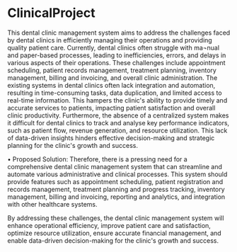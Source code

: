 # ClinicalProject
This dental clinic management system aims to address the challenges faced by dental clinics in efficiently managing their operations and providing quality patient care. Currently, dental clinics often struggle with ma¬nual and paper-based processes, leading to inefficiencies, errors, and delays in various aspects of their operations. These challenges include appointment scheduling, patient records management, treatment planning, inventory management, billing and invoicing, and overall clinic administration.
The existing systems in dental clinics often lack integration and automation, resulting in time-consuming tasks, data duplication, and limited access to real-time information. This hampers the clinic's ability to provide timely and accurate services to patients, impacting patient satisfaction and overall clinic productivity.
Furthermore, the absence of a centralized system makes it difficult for dental clinics to track and analyse key performance indicators, such as patient flow, revenue generation, and resource utilization. This lack of data-driven insights hinders effective decision-making and strategic planning for the clinic's growth and success.

• Proposed Solution:
Therefore, there is a pressing need for a comprehensive dental clinic management system that can streamline and automate various administrative and clinical processes. This system should provide features such as appointment scheduling, patient registration and records management, treatment planning and progress tracking, inventory management, billing and invoicing, reporting and analytics, and integration with other healthcare systems.

By addressing these challenges, the dental clinic management system will enhance operational efficiency, improve patient care and satisfaction, optimize resource utilization, ensure accurate financial management, and enable data-driven decision-making for the clinic's growth and success.
